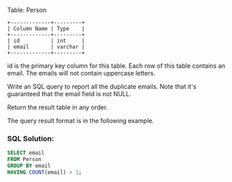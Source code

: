 Table: Person
```
+-------------+---------+
| Column Name | Type    |
+-------------+---------+
| id          | int     |
| email       | varchar |
+-------------+---------+
```
id is the primary key column for this table.
Each row of this table contains an email. The emails will not contain uppercase letters.


Write an SQL query to report all the duplicate emails. Note that it's guaranteed that the email field is not NULL.

Return the result table in any order.

The query result format is in the following example.

### SQL Solution:
```sql
SELECT email
FROM Person
GROUP BY email
HAVING COUNT(email) > 1;
```